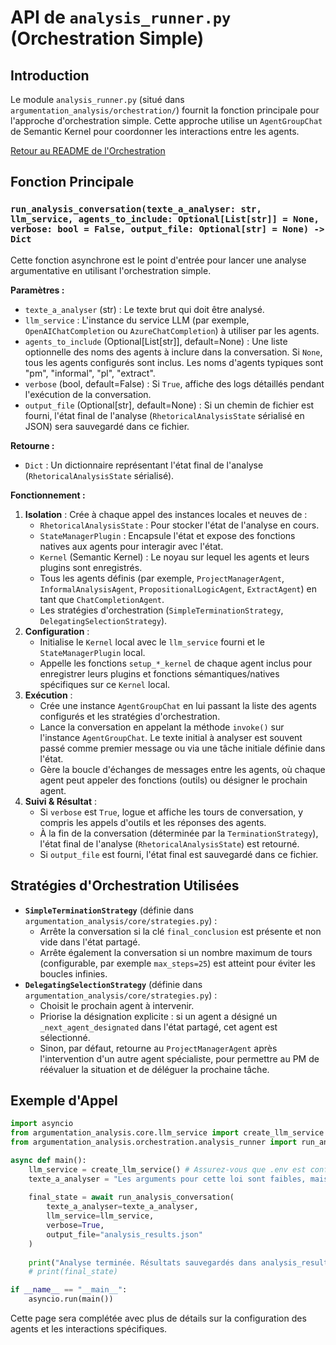 # API de `analysis_runner.py` (Orchestration Simple)

## Introduction

Le module `analysis_runner.py` (situé dans `argumentation_analysis/orchestration/`) fournit la fonction principale pour l'approche d'orchestration simple. Cette approche utilise un `AgentGroupChat` de Semantic Kernel pour coordonner les interactions entre les agents.

[Retour au README de l'Orchestration](./README.md)

## Fonction Principale

### `run_analysis_conversation(texte_a_analyser: str, llm_service, agents_to_include: Optional[List[str]] = None, verbose: bool = False, output_file: Optional[str] = None) -> Dict`

Cette fonction asynchrone est le point d'entrée pour lancer une analyse argumentative en utilisant l'orchestration simple.

**Paramètres :**
-   `texte_a_analyser` (str) : Le texte brut qui doit être analysé.
-   `llm_service` : L'instance du service LLM (par exemple, `OpenAIChatCompletion` ou `AzureChatCompletion`) à utiliser par les agents.
-   `agents_to_include` (Optional[List[str]], default=None) : Une liste optionnelle des noms des agents à inclure dans la conversation. Si `None`, tous les agents configurés sont inclus. Les noms d'agents typiques sont "pm", "informal", "pl", "extract".
-   `verbose` (bool, default=False) : Si `True`, affiche des logs détaillés pendant l'exécution de la conversation.
-   `output_file` (Optional[str], default=None) : Si un chemin de fichier est fourni, l'état final de l'analyse (`RhetoricalAnalysisState` sérialisé en JSON) sera sauvegardé dans ce fichier.

**Retourne :**
-   `Dict` : Un dictionnaire représentant l'état final de l'analyse (`RhetoricalAnalysisState` sérialisé).

**Fonctionnement :**
1.  **Isolation** : Crée à chaque appel des instances locales et neuves de :
    *   `RhetoricalAnalysisState` : Pour stocker l'état de l'analyse en cours.
    *   `StateManagerPlugin` : Encapsule l'état et expose des fonctions natives aux agents pour interagir avec l'état.
    *   `Kernel` (Semantic Kernel) : Le noyau sur lequel les agents et leurs plugins sont enregistrés.
    *   Tous les agents définis (par exemple, `ProjectManagerAgent`, `InformalAnalysisAgent`, `PropositionalLogicAgent`, `ExtractAgent`) en tant que `ChatCompletionAgent`.
    *   Les stratégies d'orchestration (`SimpleTerminationStrategy`, `DelegatingSelectionStrategy`).
2.  **Configuration** :
    *   Initialise le `Kernel` local avec le `llm_service` fourni et le `StateManagerPlugin` local.
    *   Appelle les fonctions `setup_*_kernel` de chaque agent inclus pour enregistrer leurs plugins et fonctions sémantiques/natives spécifiques sur ce `Kernel` local.
3.  **Exécution** :
    *   Crée une instance `AgentGroupChat` en lui passant la liste des agents configurés et les stratégies d'orchestration.
    *   Lance la conversation en appelant la méthode `invoke()` sur l'instance `AgentGroupChat`. Le texte initial à analyser est souvent passé comme premier message ou via une tâche initiale définie dans l'état.
    *   Gère la boucle d'échanges de messages entre les agents, où chaque agent peut appeler des fonctions (outils) ou désigner le prochain agent.
4.  **Suivi & Résultat** :
    *   Si `verbose` est `True`, logue et affiche les tours de conversation, y compris les appels d'outils et les réponses des agents.
    *   À la fin de la conversation (déterminée par la `TerminationStrategy`), l'état final de l'analyse (`RhetoricalAnalysisState`) est retourné.
    *   Si `output_file` est fourni, l'état final est sauvegardé dans ce fichier.

## Stratégies d'Orchestration Utilisées

-   **`SimpleTerminationStrategy`** (définie dans `argumentation_analysis/core/strategies.py`) :
    *   Arrête la conversation si la clé `final_conclusion` est présente et non vide dans l'état partagé.
    *   Arrête également la conversation si un nombre maximum de tours (configurable, par exemple `max_steps=25`) est atteint pour éviter les boucles infinies.
-   **`DelegatingSelectionStrategy`** (définie dans `argumentation_analysis/core/strategies.py`) :
    *   Choisit le prochain agent à intervenir.
    *   Priorise la désignation explicite : si un agent a désigné un `_next_agent_designated` dans l'état partagé, cet agent est sélectionné.
    *   Sinon, par défaut, retourne au `ProjectManagerAgent` après l'intervention d'un autre agent spécialiste, pour permettre au PM de réévaluer la situation et de déléguer la prochaine tâche.

## Exemple d'Appel

```python
import asyncio
from argumentation_analysis.core.llm_service import create_llm_service
from argumentation_analysis.orchestration.analysis_runner import run_analysis_conversation

async def main():
    llm_service = create_llm_service() # Assurez-vous que .env est configuré
    texte_a_analyser = "Les arguments pour cette loi sont faibles, mais ceux contre sont encore plus faibles."
    
    final_state = await run_analysis_conversation(
        texte_a_analyser=texte_a_analyser,
        llm_service=llm_service,
        verbose=True,
        output_file="analysis_results.json"
    )
    
    print("Analyse terminée. Résultats sauvegardés dans analysis_results.json")
    # print(final_state)

if __name__ == "__main__":
    asyncio.run(main())
```

Cette page sera complétée avec plus de détails sur la configuration des agents et les interactions spécifiques.